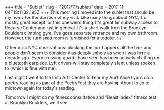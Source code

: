 +++
title = "Sublet"
slug = "2017/11/sublet/"
date = 2017-11-04T18:11:32.195Z
+++
This morning I moved into the sublet that should be my home for the duration of my visit. Like many things about NYC, it's mostly great except for this one weird thing. It's great for subway access to Recurse Center and just in general. It's a short walk from the Brooklyn Boulders climbing gym. I've got a separate entrance and my own bathroom. However, the furnished room is furnished for a toddler. :-/

Other misc NYC observations: blocking the box happens all the time and people don't seem to consider it as deeply unholy as when I was here a decade ago. Every crossing guard I have seen has been actively chatting on a bluetooth earpiece. Lyft drivers will stay completely silent unless spoken to (which is fine with me).

Last night I went to the Irish Arts Center to hear my Aunt Alice Lyons do a poetry reading as part of the PoetryFest they are having. About to go to midtown again for today's reading.

Tomorrow I might do my fitness consultation and "Beast Index" fitness test at Brooklyn Boulders, we'll see.
